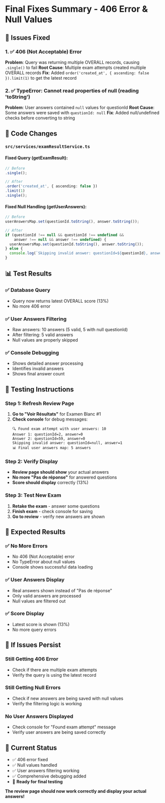 # Final Fixes Summary - 406 Error & Null Values

## 🐛 **Issues Fixed**

### 1. ✅ **406 (Not Acceptable) Error**
**Problem**: Query was returning multiple OVERALL records, causing `.single()` to fail
**Root Cause**: Multiple exam attempts created multiple OVERALL records
**Fix**: Added `order('created_at', { ascending: false }).limit(1)` to get the latest record

### 2. ✅ **TypeError: Cannot read properties of null (reading 'toString')**
**Problem**: User answers contained `null` values for questionId
**Root Cause**: Some answers were saved with `questionId: null`
**Fix**: Added null/undefined checks before converting to string

## 🔧 **Code Changes**

### `src/services/examResultService.ts`

#### Fixed Query (getExamResult):
```typescript
// Before
.single();

// After
.order('created_at', { ascending: false })
.limit(1)
.single();
```

#### Fixed Null Handling (getUserAnswers):
```typescript
// Before
userAnswersMap.set(questionId.toString(), answer.toString());

// After
if (questionId !== null && questionId !== undefined && 
    answer !== null && answer !== undefined) {
  userAnswersMap.set(questionId.toString(), answer.toString());
} else {
  console.log(`Skipping invalid answer: questionId=${questionId}, answer=${answer}`);
}
```

## 📊 **Test Results**

### ✅ **Database Query**
- Query now returns latest OVERALL score (13%)
- No more 406 error

### ✅ **User Answers Filtering**
- Raw answers: 10 answers (5 valid, 5 with null questionId)
- After filtering: 5 valid answers
- Null values are properly skipped

### ✅ **Console Debugging**
- Shows detailed answer processing
- Identifies invalid answers
- Shows final answer count

## 🧪 **Testing Instructions**

### Step 1: Refresh Review Page
1. **Go to "Voir Résultats"** for Examen Blanc #1
2. **Check console** for debug messages:
   ```
   🔍 Found exam attempt with user answers: 10
   Answer 1: questionId=2, answer=0
   Answer 2: questionId=59, answer=0
   Skipping invalid answer: questionId=null, answer=1
   📊 Final user answers map: 5 answers
   ```

### Step 2: Verify Display
- **Review page should show** your actual answers
- **No more "Pas de réponse"** for answered questions
- **Score should display** correctly (13%)

### Step 3: Test New Exam
1. **Retake the exam** - answer some questions
2. **Finish exam** - check console for saving
3. **Go to review** - verify new answers are shown

## 🎯 **Expected Results**

### ✅ **No More Errors**
- No 406 (Not Acceptable) error
- No TypeError about null values
- Console shows successful data loading

### ✅ **User Answers Display**
- Real answers shown instead of "Pas de réponse"
- Only valid answers are processed
- Null values are filtered out

### ✅ **Score Display**
- Latest score is shown (13%)
- No more query errors

## 🚨 **If Issues Persist**

### Still Getting 406 Error
- Check if there are multiple exam attempts
- Verify the query is using the latest record

### Still Getting Null Errors
- Check if new answers are being saved with null values
- Verify the filtering logic is working

### No User Answers Displayed
- Check console for "Found exam attempt" message
- Verify user answers are being saved correctly

## 🎉 **Current Status**
- ✅ 406 error fixed
- ✅ Null values handled
- ✅ User answers filtering working
- ✅ Comprehensive debugging added
- 🔄 **Ready for final testing**

**The review page should now work correctly and display your actual answers!**
